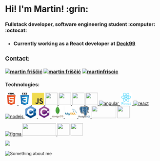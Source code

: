 <h1> Hi! I'm Martin! :grin: </h1>

<h3>Fullstack developer, software engineering student :computer: :octocat: <h3/>

+ Currently working as a React developer at <a href="https://www.deck99.com/">Deck99<a/> 

<h3 align="left">Contact:</h3>
<p align="left">
<a href="https://linkedin.com/in/martin-friščić-6164ab202" target="blank"><img align="center" src="https://raw.githubusercontent.com/rahuldkjain/github-profile-readme-generator/master/src/images/icons/Social/linked-in-alt.svg" alt="martin friščić" height="30" width="40" /></a>
<a href="https://fb.com/martin.friscic" target="blank"><img align="center" src="https://raw.githubusercontent.com/rahuldkjain/github-profile-readme-generator/master/src/images/icons/Social/facebook.svg" alt="martin friščić" height="30" width="40" /></a>
<a href="https://instagram.com/martinfriscic" target="blank"><img align="center" src="https://raw.githubusercontent.com/rahuldkjain/github-profile-readme-generator/master/src/images/icons/Social/instagram.svg" alt="martinfriscic" height="30" width="40" /></a>
</p>

<h3 align="left">Technologies:</h3>
<p align="left"> <a href="https://www.w3.org/html/" target="_blank" rel="noreferrer"> <img src="https://raw.githubusercontent.com/devicons/devicon/master/icons/html5/html5-original-wordmark.svg" alt="html5" width="40" height="40"/> <a href="https://www.w3schools.com/css/" target="_blank" rel="noreferrer"> <img src="https://raw.githubusercontent.com/devicons/devicon/master/icons/css3/css3-original-wordmark.svg" alt="css3" width="40" height="40"/> </a> <a href="https://developer.mozilla.org/en-US/docs/Web/JavaScript" target="_blank" rel="noreferrer"> <img src="https://raw.githubusercontent.com/devicons/devicon/master/icons/javascript/javascript-original.svg" alt="javascript" width="40" height="40"/> </a>   <a href="https://www.typescriptlang.org/">
  <img src="https://upload.wikimedia.org/wikipedia/commons/thumb/4/4c/Typescript_logo_2020.svg/1200px-Typescript_logo_2020.svg.png" width="40" height="40"/> <a href="https://sass-lang.com/"> <img src="https://upload.wikimedia.org/wikipedia/commons/thumb/9/96/Sass_Logo_Color.svg/1280px-Sass_Logo_Color.svg.png" width="40" height="40"/> </a> <a href="https://js.devexpress.com/"> <img src="https://www.devexpress.com/Content/Core/facebook-share-icon.png" width="40" height="40"/> <a href="https://jquery.com/"><img src="https://seeklogo.com/images/J/jquery-logo-CFE6ECE363-seeklogo.com.png" width="40" height="40"/> </a> <a href="https://angular.io" target="_blank" rel="noreferrer"> <img src="https://angular.io/assets/images/logos/angular/angular.svg" alt="angular" width="40" height="40"/> </a>  </a>  <a href="https://reactjs.org/" target="_blank" rel="noreferrer"> <img src="https://raw.githubusercontent.com/devicons/devicon/master/icons/react/react-original-wordmark.svg" alt="react" width="40" height="40"/> </a> <a href="https://reactjs.org/" target="_blank" rel="noreferrer"> <img src="https://cdn.freebiesupply.com/logos/thumbs/2x/vue-9-logo.png" alt="react" width="40" height="40"/> </a> <a href="https://nodejs.org" target="_blank" rel="noreferrer"> <img src="https://cdn-icons-png.flaticon.com/512/5968/5968322.png" alt="nodejs" width="40" height="40"/> </a><a href="https://www.w3schools.com/cpp/" target="_blank" rel="noreferrer"> <img src="https://raw.githubusercontent.com/devicons/devicon/master/icons/cplusplus/cplusplus-original.svg" alt="cplusplus" width="40" height="40"/> </a> <a href="https://www.w3schools.com/cs/" target="_blank" rel="noreferrer"> <img src="https://raw.githubusercontent.com/devicons/devicon/master/icons/csharp/csharp-original.svg" alt="csharp" width="40" height="40"/> </a>  
   </a>  <a href="https://www.mongodb.com/" target="_blank" rel="noreferrer"> <img src="https://raw.githubusercontent.com/devicons/devicon/master/icons/mongodb/mongodb-original-wordmark.svg" alt="mongodb" width="40" height="40"/> </a> <a href="https://www.mysql.com/" target="_blank" rel="noreferrer"> <img src="https://raw.githubusercontent.com/devicons/devicon/master/icons/mysql/mysql-original-wordmark.svg" alt="mysql" width="40" height="40"/> </a>  <a href="https://www.postgresql.org" target="_blank" rel="noreferrer"> <img src="https://raw.githubusercontent.com/devicons/devicon/master/icons/postgresql/postgresql-original-wordmark.svg" alt="postgresql" width="40" height="40"/> </a> <a href="https://sqlite.org/index.html">  <img src="https://upload.wikimedia.org/wikipedia/commons/thumb/3/38/SQLite370.svg/2560px-SQLite370.svg.png" width="80" height="40"/></a> </a> <a href="https://laravel.com/">  <img src="https://upload.wikimedia.org/wikipedia/commons/thumb/9/9a/Laravel.svg/1969px-Laravel.svg.png" width="40" height="40"/></a> </p>
<p align="left"> </a> <a href="https://www.figma.com/" target="_blank" rel="noreferrer"> <img src="https://www.vectorlogo.zone/logos/figma/figma-icon.svg" alt="figma" width="40" height="40"/> </a>  <a href="https://www.docker.com/"> <img src="https://upload.wikimedia.org/wikipedia/commons/thumb/4/4e/Docker_%28container_engine%29_logo.svg/2560px-Docker_%28container_engine%29_logo.svg.png" width="110" height="40"/> </a> 
      <a href="https://kotlinlang.org/"><img src="https://cdn.worldvectorlogo.com/logos/kotlin-2.svg" width="40" height="40"/></a> 
        <a href="https://flutter.dev/"> <img src="https://miro.medium.com/v2/resize:fit:320/0*ObJbOfJnx4QIPUq9.png" width="40" height="40"/> </a> 
  
  
  
<!--<h3>My college account:https://github.com/mfriscic20<h3/>-->
 
 ![](https://komarev.com/ghpvc/?username=Fr1k1)
    
  



<!--
<p><img align="center" src="https://github-readme-stats.vercel.app/api/top-langs?username=fr1k1&show_icons=true&locale=en&layout=compact" alt="fr1k1" /></p>-->


![Something about me](https://github-readme-stats.vercel.app/api?username=Fr1k1&&show_icons=true&title_color=ffffff&icon_color=bb2acf&text_color=daf7dc&bg_color=151515)


<!--
![snake gif](https://github.com/Fr1k1/Fr1k1/blob/output/github-contribution-grid-snake.svg)-->



<!---
Fr1k1/Fr1k1 is a ✨ special ✨ repository because its `README.md` (this file) appears on your GitHub profile.
You can click the Preview link to take a look at your changes.
--->
